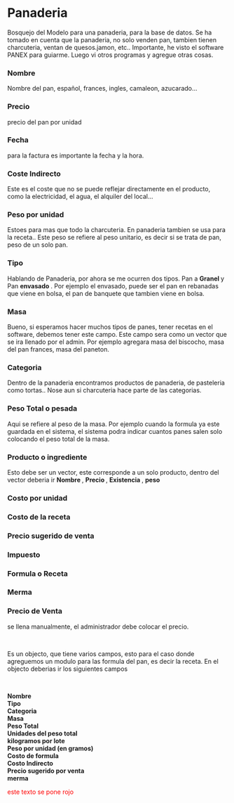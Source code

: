 # Panaderia

Bosquejo del Modelo para una panaderia, para la base de datos. Se ha tomado en cuenta que la panaderia, no solo venden pan, tambien tienen charcuteria, ventan de quesos.jamon, etc.. Importante, he visto el software PANEX para guiarme. Luego vi otros programas y agregue otras cosas.

### Nombre

Nombre del pan, español, frances, ingles, camaleon, azucarado...

### Precio

precio del pan por unidad

### Fecha

para la factura es importante la fecha y la hora.

### Coste Indirecto

Este es el coste que no se puede reflejar directamente en el producto, como la electricidad, el agua, el alquiler del local...

### Peso por unidad

Estoes para mas que todo la charcuteria. En panaderia tambien se usa para la receta.. Este peso se refiere al peso unitario, es decir si se trata de pan, peso de un solo pan.

### Tipo

Hablando de Panaderia, por ahora se me ocurren dos tipos. Pan a <b> Granel </b>  y Pan <b> envasado </b>. Por ejemplo el envasado, puede ser el pan en rebanadas que viene en bolsa, el pan de banquete que tambien viene en bolsa.

### Masa

Bueno, si esperamos hacer muchos tipos de panes, tener recetas en el software, debemos tener este campo. Este campo sera como un vector que se ira llenado por el admin. Por ejemplo agregara masa del biscocho, masa del pan frances, masa del paneton.

### Categoria

Dentro de la panaderia encontramos productos de panaderia, de pasteleria como tortas.. Nose aun si charcuteria hace parte de las categorias.

### Peso Total o pesada

Aqui se refiere al peso de la masa. Por ejemplo cuando la formula ya este guardada en el sistema, el sistema podra indicar cuantos panes salen solo colocando el peso total de la masa.


### Producto o ingrediente

Esto debe ser un vector, este corresponde a un solo producto, dentro del vector deberia ir 
<b> Nombre </b> , <b> Precio </b> , <b> Existencia </b> , <b> peso </b> 

### Costo por unidad

### Costo de la receta

### Precio sugerido de venta

### Impuesto

### Formula o Receta

### Merma

### Precio de Venta

se llena manualmente, el administrador debe colocar el precio.

</br>

Es un objecto, que tiene varios campos, esto para el caso donde agreguemos un modulo para las formula del pan, es decir la receta.
En el objecto deberias ir los  siguientes campos

</br>

<b> Nombre </b> 
</br>
<b> Tipo </b> 
</br>
<b> Categoria </b> 
</br>
<b> Masa </b> 
</br>
<b> Peso Total </b> 
</br>
<b> Unidades del peso total </b> 
</br>
<b> kilogramos por lote </b> 
</br>
<b> Peso por unidad (en gramos) </b> 
</br>
<b> Costo de formula </b> 
</br>
<b> Costo Indirecto </b> 
</br>
<b> Precio sugerido por venta </b> 
</br>
<b> merma </b> 
</br>



<font color="red">este texto se pone rojo</font>
